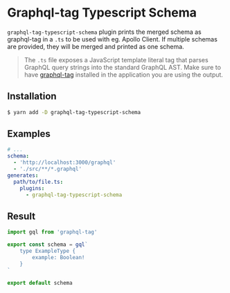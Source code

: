 # Graphql-tag Typescript Schema

`graphql-tag-typescript-schema` plugin prints the merged schema as graphql-tag in a `.ts` to be used with eg. Apollo Client. If multiple schemas are provided, they will be merged and printed as one schema.

> The `.ts` file exposes a JavaScript template literal tag that parses GraphQL query strings into the standard GraphQL AST. Make sure to have [graphql-tag](https://github.com/apollographql/graphql-tag) installed in the application you are using the output.

## Installation

```sh
$ yarn add -D graphql-tag-typescript-schema
```

## Examples

```yaml
# ...
schema:
  - 'http://localhost:3000/graphql'
  - './src/**/*.graphql'
generates:
  path/to/file.ts:
    plugins:
      - graphql-tag-typescript-schema
```

## Result

```typescript
import gql from 'graphql-tag'

export const schema = gql`
    type ExampleType {
        example: Boolean!
    }
`

export default schema

```

